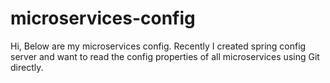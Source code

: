# microservices-config
Hi, Below are my microservices config. 
Recently I created spring config server and want to read the config properties of all microservices using Git directly.
